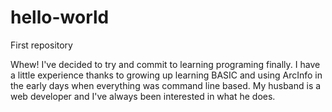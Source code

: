 # hello-world
First repository

Whew! I've decided to try and commit to learning programing finally. I have a little experience thanks to growing up learning BASIC and using ArcInfo in the early days when everything was command line based. My husband is a web developer and I've always been interested in what he does.
